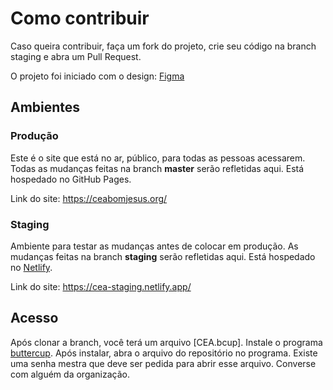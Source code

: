 # Como contribuir

Caso queira contribuir, faça um fork do projeto, crie seu código na branch staging e abra um Pull Request.

O projeto foi iniciado com o design: [Figma](https://www.figma.com/file/nzN9BJChVYh7LM1A0y2cCV/Landing-page-CEA?node-id=54%3A19)

## Ambientes

### Produção

Este é o site que está no ar, público, para todas as pessoas acessarem. Todas as mudanças feitas na branch **master** serão refletidas aqui. Está hospedado no GitHub Pages.

Link do site: https://ceabomjesus.org/

### Staging

Ambiente para testar as mudanças antes de colocar em produção. As mudanças feitas na branch **staging** serão refletidas aqui. Está hospedado no [Netlify](https://netlify.com).

Link do site: https://cea-staging.netlify.app/

## Acesso

Após clonar a branch, você terá um arquivo [CEA.bcup]. Instale o programa [buttercup](https://buttercup.pw). Após instalar, abra o arquivo do repositório no programa. Existe uma senha mestra que deve ser pedida para abrir esse arquivo. Converse com alguém da organização.
